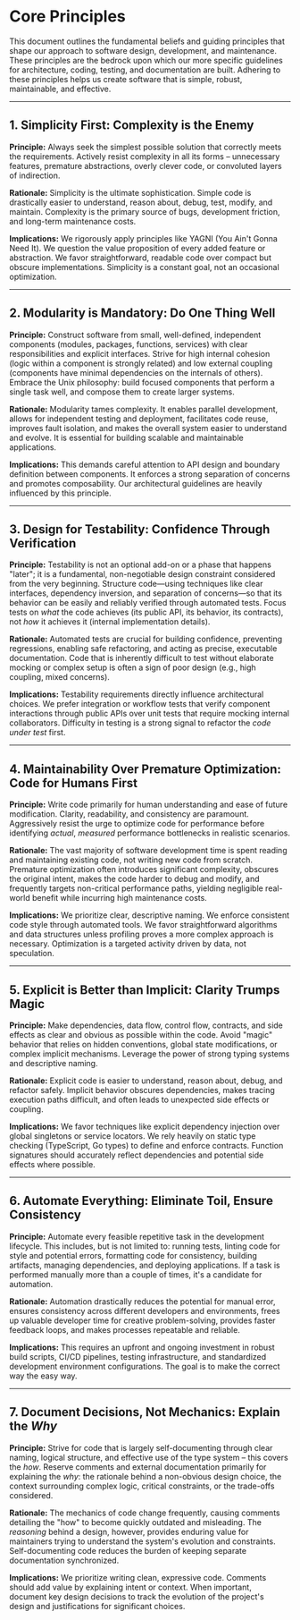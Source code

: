 # Core Principles

This document outlines the fundamental beliefs and guiding principles that shape our approach to software design, development, and maintenance. These principles are the bedrock upon which our more specific guidelines for architecture, coding, testing, and documentation are built. Adhering to these principles helps us create software that is simple, robust, maintainable, and effective.

---

## 1. Simplicity First: Complexity is the Enemy

**Principle:** Always seek the simplest possible solution that correctly meets the requirements. Actively resist complexity in all its forms – unnecessary features, premature abstractions, overly clever code, or convoluted layers of indirection.

**Rationale:** Simplicity is the ultimate sophistication. Simple code is drastically easier to understand, reason about, debug, test, modify, and maintain. Complexity is the primary source of bugs, development friction, and long-term maintenance costs.

**Implications:** We rigorously apply principles like YAGNI (You Ain't Gonna Need It). We question the value proposition of every added feature or abstraction. We favor straightforward, readable code over compact but obscure implementations. Simplicity is a constant goal, not an occasional optimization.

---

## 2. Modularity is Mandatory: Do One Thing Well

**Principle:** Construct software from small, well-defined, independent components (modules, packages, functions, services) with clear responsibilities and explicit interfaces. Strive for high internal cohesion (logic within a component is strongly related) and low external coupling (components have minimal dependencies on the internals of others). Embrace the Unix philosophy: build focused components that perform a single task well, and compose them to create larger systems.

**Rationale:** Modularity tames complexity. It enables parallel development, allows for independent testing and deployment, facilitates code reuse, improves fault isolation, and makes the overall system easier to understand and evolve. It is essential for building scalable and maintainable applications.

**Implications:** This demands careful attention to API design and boundary definition between components. It enforces a strong separation of concerns and promotes composability. Our architectural guidelines are heavily influenced by this principle.

---

## 3. Design for Testability: Confidence Through Verification

**Principle:** Testability is not an optional add-on or a phase that happens "later"; it is a fundamental, non-negotiable design constraint considered from the very beginning. Structure code—using techniques like clear interfaces, dependency inversion, and separation of concerns—so that its behavior can be easily and reliably verified through automated tests. Focus tests on *what* the code achieves (its public API, its behavior, its contracts), not *how* it achieves it (internal implementation details).

**Rationale:** Automated tests are crucial for building confidence, preventing regressions, enabling safe refactoring, and acting as precise, executable documentation. Code that is inherently difficult to test without elaborate mocking or complex setup is often a sign of poor design (e.g., high coupling, mixed concerns).

**Implications:** Testability requirements directly influence architectural choices. We prefer integration or workflow tests that verify component interactions through public APIs over unit tests that require mocking internal collaborators. Difficulty in testing is a strong signal to refactor the *code under test* first.

---

## 4. Maintainability Over Premature Optimization: Code for Humans First

**Principle:** Write code primarily for human understanding and ease of future modification. Clarity, readability, and consistency are paramount. Aggressively resist the urge to optimize code for performance before identifying *actual*, *measured* performance bottlenecks in realistic scenarios.

**Rationale:** The vast majority of software development time is spent reading and maintaining existing code, not writing new code from scratch. Premature optimization often introduces significant complexity, obscures the original intent, makes the code harder to debug and modify, and frequently targets non-critical performance paths, yielding negligible real-world benefit while incurring high maintenance costs.

**Implications:** We prioritize clear, descriptive naming. We enforce consistent code style through automated tools. We favor straightforward algorithms and data structures unless profiling proves a more complex approach is necessary. Optimization is a targeted activity driven by data, not speculation.

---

## 5. Explicit is Better than Implicit: Clarity Trumps Magic

**Principle:** Make dependencies, data flow, control flow, contracts, and side effects as clear and obvious as possible within the code. Avoid "magic" behavior that relies on hidden conventions, global state modifications, or complex implicit mechanisms. Leverage the power of strong typing systems and descriptive naming.

**Rationale:** Explicit code is easier to understand, reason about, debug, and refactor safely. Implicit behavior obscures dependencies, makes tracing execution paths difficult, and often leads to unexpected side effects or coupling.

**Implications:** We favor techniques like explicit dependency injection over global singletons or service locators. We rely heavily on static type checking (TypeScript, Go types) to define and enforce contracts. Function signatures should accurately reflect dependencies and potential side effects where possible.

---

## 6. Automate Everything: Eliminate Toil, Ensure Consistency

**Principle:** Automate every feasible repetitive task in the development lifecycle. This includes, but is not limited to: running tests, linting code for style and potential errors, formatting code for consistency, building artifacts, managing dependencies, and deploying applications. If a task is performed manually more than a couple of times, it's a candidate for automation.

**Rationale:** Automation drastically reduces the potential for manual error, ensures consistency across different developers and environments, frees up valuable developer time for creative problem-solving, provides faster feedback loops, and makes processes repeatable and reliable.

**Implications:** This requires an upfront and ongoing investment in robust build scripts, CI/CD pipelines, testing infrastructure, and standardized development environment configurations. The goal is to make the correct way the easy way.

---

## 7. Document Decisions, Not Mechanics: Explain the *Why*

**Principle:** Strive for code that is largely self-documenting through clear naming, logical structure, and effective use of the type system – this covers the *how*. Reserve comments and external documentation primarily for explaining the *why*: the rationale behind a non-obvious design choice, the context surrounding complex logic, critical constraints, or the trade-offs considered.

**Rationale:** The mechanics of code change frequently, causing comments detailing the "how" to become quickly outdated and misleading. The *reasoning* behind a design, however, provides enduring value for maintainers trying to understand the system's evolution and constraints. Self-documenting code reduces the burden of keeping separate documentation synchronized.

**Implications:** We prioritize writing clean, expressive code. Comments should add value by explaining intent or context. When important, document key design decisions to track the evolution of the project's design and justifications for significant choices.
